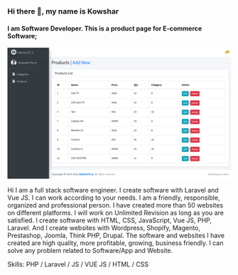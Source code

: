 ### Hi there 👋, my name is Kowshar
#### I am Software Developer. This is a product page for E-commerce Software;
![I am Software Developer. This is a product page for E-commerce Software;](https://raw.githubusercontent.com/KowsharAhmed/E-commerce-product-Page/main/Screenshot%202021-10-26%20at%2008-00-54%20AdminLTE%203%20Starter.png)

Hi
I am a full stack software engineer. I create software with Laravel and Vue JS. 
I can work according to your needs. I am a friendly, responsible, organized and professional person. 
I have created more than 50 websites on different platforms. I will work on Unlimited Revision as long as you are satisfied.
I create software with HTML, CSS, JavaScript, Vue JS, PHP, Laravel. And I create websites with Wordpress, Shopify, Magento, Prestashop, Joomla, Think PHP, Drupal.
The software and websites I have created are high quality, more profitable, growing, business friendly.
I can solve any problem related to Software/App and Website.


Skills: PHP / Laravel / JS / VUE JS /   HTML / CSS






